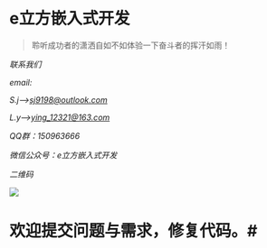 # e立方嵌入式开发 #

> 聆听成功者的潇洒自如不如体验一下奋斗者的挥汗如雨！



*联系我们*

*email:*

*S.j-->sj9198@outlook.com*

*L.y-->ying_12321@163.com*

*QQ群：150963666*

*微信公众号：e立方嵌入式开发*

*二维码*

![](https://i.imgur.com/TltNuCN.jpg)

# 欢迎提交问题与需求，修复代码。#

